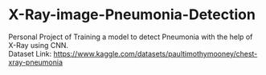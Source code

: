 # X-Ray-image-Pneumonia-Detection<br>
Personal Project of Training a model to detect Pneumonia with the help of X-Ray using CNN.<br>
Dataset Link: https://www.kaggle.com/datasets/paultimothymooney/chest-xray-pneumonia
